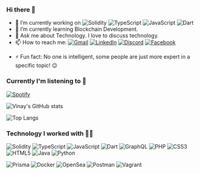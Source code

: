 ### Hi there 👋

<!--
**vinaykharayat/vinaykharayat** is a ✨ _special_ ✨ repository because its `README.md` (this file) appears on your GitHub profile.

Here are some ideas to get you started:

<!--
- 👯 I’m looking to collaborate on ...
- 🤔 I’m looking for help with ..
-->
- 🔭 I’m currently working on ![Solidity](https://img.shields.io/badge/Solidity-%23363636.svg?style=for-the-badge&logo=solidity&logoColor=white) ![TypeScript](https://img.shields.io/badge/typescript-%23007ACC.svg?style=for-the-badge&logo=typescript&logoColor=white) ![JavaScript](https://img.shields.io/badge/javascript-%23323330.svg?style=for-the-badge&logo=javascript&logoColor=%23F7DF1E) ![Dart](https://img.shields.io/badge/dart-%230175C2.svg?style=for-the-badge&logo=dart&logoColor=white)
- 🌱 I’m currently learning Blockchain Development.
- 💬 Ask me about Technology. I love to discuss technology.
- 📫 How to reach me: [![Gmail](https://img.shields.io/badge/Gmail-D14836?style=for-the-badge&logo=gmail&logoColor=white)](mailto:vinaykharayat@gmail.com) [![LinkedIn](https://img.shields.io/badge/linkedin-%230077B5.svg?style=for-the-badge&logo=linkedin&logoColor=white)](https://www.linkedin.com/in/vinay-kharayat-489a1b147) [![Discord](https://img.shields.io/badge/Discord-%235865F2.svg?style=for-the-badge&logo=discord&logoColor=white)](https://discordapp.com/users/334716644729552907) [![Facebook](https://img.shields.io/badge/Facebook-%231877F2.svg?style=for-the-badge&logo=Facebook&logoColor=white)](https://facebook.com/vinaykharayat)

<!--
- 😄 Pronouns: ...
-->

- ⚡ Fun fact: No one is intelligent, some people are just more expert in a specific topic! 😉

### Currently I'm listening to 🎵

[![Spotify](https://novatorem-seven-gules.vercel.app/api/spotify)](https://open.spotify.com/user/qnjekss95wfggl3mntbqyfgsy)


<!--START_SECTION:activity-->
![Vinay's GitHub stats](https://github-readme-stats-vinaykharayats-projects.vercel.app/api?username=vinaykharayat&show_icons=true&theme=radical)

![Top Langs](https://github-readme-stats.vercel.app/api/top-langs/?username=anuraghazra&exclude_repo=blaze_kernel-phoenix,kernel_asus_sdm660,kernel_asus_sdm660-1)

### Technology I worked with 🧑‍💻

![Solidity](https://img.shields.io/badge/Solidity-%23363636.svg?style=for-the-badge&logo=solidity&logoColor=white) ![TypeScript](https://img.shields.io/badge/typescript-%23007ACC.svg?style=for-the-badge&logo=typescript&logoColor=white) ![JavaScript](https://img.shields.io/badge/javascript-%23323330.svg?style=for-the-badge&logo=javascript&logoColor=%23F7DF1E) ![Dart](https://img.shields.io/badge/dart-%230175C2.svg?style=for-the-badge&logo=dart&logoColor=white) ![GraphQL](https://img.shields.io/badge/-GraphQL-E10098?style=for-the-badge&logo=graphql&logoColor=white) ![PHP](https://img.shields.io/badge/php-%23777BB4.svg?style=for-the-badge&logo=php&logoColor=white) ![CSS3](https://img.shields.io/badge/css3-%231572B6.svg?style=for-the-badge&logo=css3&logoColor=white) ![HTML5](https://img.shields.io/badge/html5-%23E34F26.svg?style=for-the-badge&logo=html5&logoColor=white) ![Java](https://img.shields.io/badge/java-%23ED8B00.svg?style=for-the-badge&logo=openjdk&logoColor=white) ![Python](https://img.shields.io/badge/python-3670A0?style=for-the-badge&logo=python&logoColor=ffdd54)

![Prisma](https://img.shields.io/badge/Prisma-3982CE?style=for-the-badge&logo=Prisma&logoColor=white) ![Docker](https://img.shields.io/badge/docker-%230db7ed.svg?style=for-the-badge&logo=docker&logoColor=white) ![OpenSea](https://img.shields.io/badge/OpenSea-%232081E2.svg?style=for-the-badge&logo=opensea&logoColor=white) ![Postman](https://img.shields.io/badge/Postman-FF6C37?style=for-the-badge&logo=postman&logoColor=white) ![Vagrant](https://img.shields.io/badge/vagrant-%231563FF.svg?style=for-the-badge&logo=vagrant&logoColor=white) 
